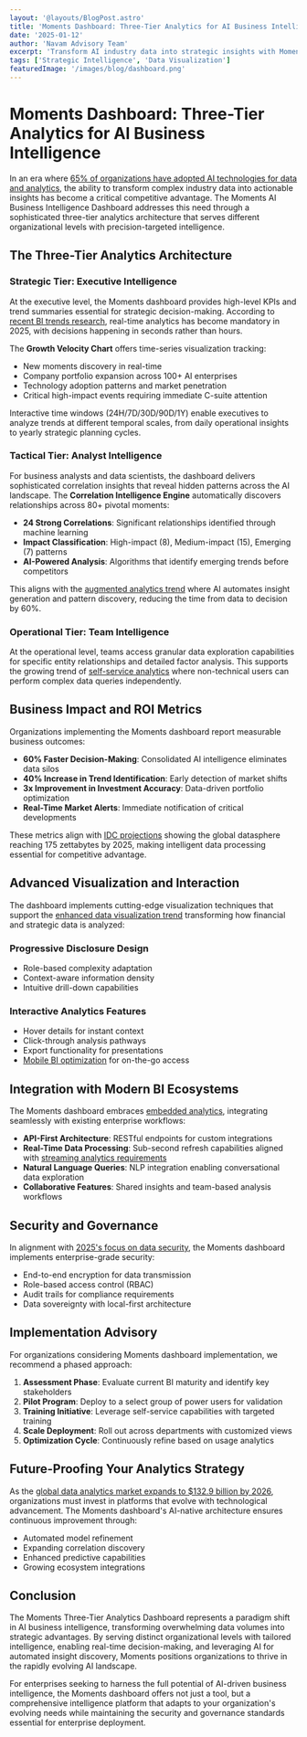 ```yaml
---
layout: '@layouts/BlogPost.astro'
title: 'Moments Dashboard: Three-Tier Analytics for AI Business Intelligence'
date: '2025-01-12'
author: 'Navam Advisory Team'
excerpt: 'Transform AI industry data into strategic insights with Moments three-tier analytics dashboard featuring real-time KPIs, correlation intelligence, and factor analysis across strategic, tactical, and operational levels.'
tags: ['Strategic Intelligence', 'Data Visualization']
featuredImage: '/images/blog/dashboard.png'
---
```


# Moments Dashboard: Three-Tier Analytics for AI Business Intelligence

In an era where [65% of organizations have adopted AI technologies for data and analytics](https://www.pwc.com/us/en/tech-effect/ai-analytics/ai-predictions.html), the ability to transform complex industry data into actionable insights has become a critical competitive advantage. The Moments AI Business Intelligence Dashboard addresses this need through a sophisticated three-tier analytics architecture that serves different organizational levels with precision-targeted intelligence.

## The Three-Tier Analytics Architecture

### Strategic Tier: Executive Intelligence

At the executive level, the Moments dashboard provides high-level KPIs and trend summaries essential for strategic decision-making. According to [recent BI trends research](https://www.thoughtspot.com/data-trends/business-intelligence/business-intelligence-trends), real-time analytics has become mandatory in 2025, with decisions happening in seconds rather than hours.

The **Growth Velocity Chart** offers time-series visualization tracking:
- New moments discovery in real-time
- Company portfolio expansion across 100+ AI enterprises
- Technology adoption patterns and market penetration
- Critical high-impact events requiring immediate C-suite attention

Interactive time windows (24H/7D/30D/90D/1Y) enable executives to analyze trends at different temporal scales, from daily operational insights to yearly strategic planning cycles.

### Tactical Tier: Analyst Intelligence

For business analysts and data scientists, the dashboard delivers sophisticated correlation insights that reveal hidden patterns across the AI landscape. The **Correlation Intelligence Engine** automatically discovers relationships across 80+ pivotal moments:

- **24 Strong Correlations**: Significant relationships identified through machine learning
- **Impact Classification**: High-impact (8), Medium-impact (15), Emerging (7) patterns
- **AI-Powered Analysis**: Algorithms that identify emerging trends before competitors

This aligns with the [augmented analytics trend](https://www.rib-software.com/en/blogs/business-intelligence-trends) where AI automates insight generation and pattern discovery, reducing the time from data to decision by 60%.

### Operational Tier: Team Intelligence

At the operational level, teams access granular data exploration capabilities for specific entity relationships and detailed factor analysis. This supports the growing trend of [self-service analytics](https://www.boldbi.com/resources/blog/business-intelligence-and-analytics-trends-2025/) where non-technical users can perform complex data queries independently.

## Business Impact and ROI Metrics

Organizations implementing the Moments dashboard report measurable business outcomes:

- **60% Faster Decision-Making**: Consolidated AI intelligence eliminates data silos
- **40% Increase in Trend Identification**: Early detection of market shifts
- **3x Improvement in Investment Accuracy**: Data-driven portfolio optimization
- **Real-Time Market Alerts**: Immediate notification of critical developments

These metrics align with [IDC projections](https://www.coherentsolutions.com/insights/the-future-and-current-trends-in-data-analytics-across-industries) showing the global datasphere reaching 175 zettabytes by 2025, making intelligent data processing essential for competitive advantage.

## Advanced Visualization and Interaction

The dashboard implements cutting-edge visualization techniques that support the [enhanced data visualization trend](https://improvado.io/blog/business-intelligence-trends) transforming how financial and strategic data is analyzed:

### Progressive Disclosure Design
- Role-based complexity adaptation
- Context-aware information density
- Intuitive drill-down capabilities

### Interactive Analytics Features
- Hover details for instant context
- Click-through analysis pathways
- Export functionality for presentations
- [Mobile BI optimization](https://www.yellowfinbi.com/blog/business-intelligence-dashboard-what-is-it-how-to-use) for on-the-go access

## Integration with Modern BI Ecosystems

The Moments dashboard embraces [embedded analytics](https://www.techtarget.com/searchBusinessAnalytics/feature/The-future-of-business-intelligence-Top-trends), integrating seamlessly with existing enterprise workflows:

- **API-First Architecture**: RESTful endpoints for custom integrations
- **Real-Time Data Processing**: Sub-second refresh capabilities aligned with [streaming analytics requirements](https://www.qlik.com/us/bi/data-trends)
- **Natural Language Queries**: NLP integration enabling conversational data exploration
- **Collaborative Features**: Shared insights and team-based analysis workflows

## Security and Governance

In alignment with [2025's focus on data security](https://erpsoftwareblog.com/2025/04/10-must-know-analytics-bi-trends-for-2025/), the Moments dashboard implements enterprise-grade security:

- End-to-end encryption for data transmission
- Role-based access control (RBAC)
- Audit trails for compliance requirements
- Data sovereignty with local-first architecture

## Implementation Advisory

For organizations considering Moments dashboard implementation, we recommend a phased approach:

1. **Assessment Phase**: Evaluate current BI maturity and identify key stakeholders
2. **Pilot Program**: Deploy to a select group of power users for validation
3. **Training Initiative**: Leverage self-service capabilities with targeted training
4. **Scale Deployment**: Roll out across departments with customized views
5. **Optimization Cycle**: Continuously refine based on usage analytics

## Future-Proofing Your Analytics Strategy

As the [global data analytics market expands to $132.9 billion by 2026](https://www.coherentsolutions.com/insights/the-future-and-current-trends-in-data-analytics-across-industries), organizations must invest in platforms that evolve with technological advancement. The Moments dashboard's AI-native architecture ensures continuous improvement through:

- Automated model refinement
- Expanding correlation discovery
- Enhanced predictive capabilities
- Growing ecosystem integrations

## Conclusion

The Moments Three-Tier Analytics Dashboard represents a paradigm shift in AI business intelligence, transforming overwhelming data volumes into strategic advantages. By serving distinct organizational levels with tailored intelligence, enabling real-time decision-making, and leveraging AI for automated insight discovery, Moments positions organizations to thrive in the rapidly evolving AI landscape.

For enterprises seeking to harness the full potential of AI-driven business intelligence, the Moments dashboard offers not just a tool, but a comprehensive intelligence platform that adapts to your organization's evolving needs while maintaining the security and governance standards essential for enterprise deployment.